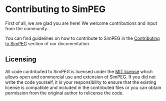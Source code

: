 # Contributing to SimPEG

First of all, we are glad you are here! We welcome contributions and input
from the community.

You can find guidelines on how to contribute to SimPEG in the [Contributing to
SimPEG](https://docs.simpeg.xyz/latest/content/user-guide/getting_started/contributing/index.html)
section of our documentation.


## Licensing

All code contributed to SimPEG is licensed under the [MIT license](LICENSE)
which allows open and commercial use and extension of SimPEG. If you did not
write the code yourself, it is your responsibility to ensure that the existing
license is compatible and included in the contributed files or you can obtain
permission from the original author to relicense the code.
